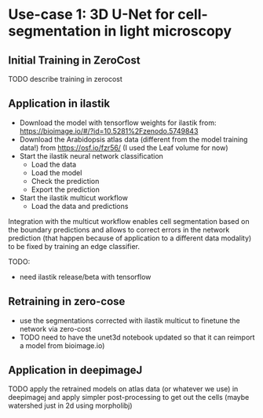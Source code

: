 # Use-case 1: 3D U-Net for cell-segmentation in light microscopy

## Initial Training in ZeroCost

TODO describe training in zerocost

## Application in ilastik

- Download the model with tensorflow weights for ilastik from: https://bioimage.io/#/?id=10.5281%2Fzenodo.5749843
- Download the Arabidopsis atlas data (different from the model training data!) from https://osf.io/fzr56/  (I used the Leaf volume for now)
- Start the ilastik neural network classification
    - Load the data
    - Load the model
    - Check the prediction
    - Export the prediction
- Start the ilastik multicut workflow
    - Load the data and predictions

Integration with the multicut workflow enables cell segmentation based on the boundary predictions and allows to correct errors in the network prediction (that happen because of application to a different data modality) to be fixed by training an edge classifier.

TODO:
- need ilastik release/beta with tensorflow

## Retraining in zero-cose 

- use the segmentations corrected with ilastik multicut to finetune the network via zero-cost 
- TODO need to have the unet3d notebook updated so that it can reimport a model from bioimage.io)


## Application in deepimageJ

TODO apply the retrained models on atlas data (or whatever we use) in deepimagej and apply simpler post-processing to get out the cells (maybe watershed just in 2d using morpholibj)
